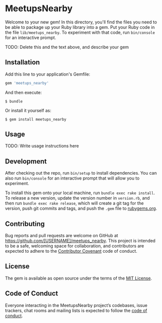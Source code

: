 # MeetupsNearby

Welcome to your new gem! In this directory, you'll find the files you need to be able to package up your Ruby library into a gem. Put your Ruby code in the file `lib/meetups_nearby`. To experiment with that code, run `bin/console` for an interactive prompt.

TODO: Delete this and the text above, and describe your gem

## Installation

Add this line to your application's Gemfile:

```ruby
gem 'meetups_nearby'
```

And then execute:

    $ bundle

Or install it yourself as:

    $ gem install meetups_nearby

## Usage

TODO: Write usage instructions here

## Development

After checking out the repo, run `bin/setup` to install dependencies. You can also run `bin/console` for an interactive prompt that will allow you to experiment.

To install this gem onto your local machine, run `bundle exec rake install`. To release a new version, update the version number in `version.rb`, and then run `bundle exec rake release`, which will create a git tag for the version, push git commits and tags, and push the `.gem` file to [rubygems.org](https://rubygems.org).

## Contributing

Bug reports and pull requests are welcome on GitHub at https://github.com/[USERNAME]/meetups_nearby. This project is intended to be a safe, welcoming space for collaboration, and contributors are expected to adhere to the [Contributor Covenant](http://contributor-covenant.org) code of conduct.

## License

The gem is available as open source under the terms of the [MIT License](http://opensource.org/licenses/MIT).

## Code of Conduct

Everyone interacting in the MeetupsNearby project’s codebases, issue trackers, chat rooms and mailing lists is expected to follow the [code of conduct](https://github.com/[USERNAME]/meetups_nearby/blob/master/CODE_OF_CONDUCT.md).
